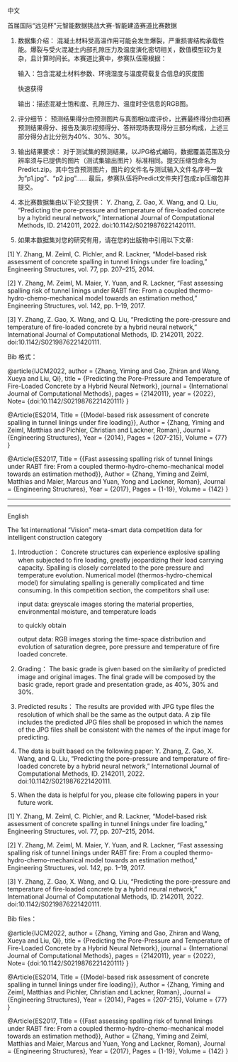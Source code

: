 中文

首届国际“远见杯”元智能数据挑战大赛-智能建造赛道比赛数据

1. 数据集介绍：
混凝土材料受高温作用可能会发生爆裂，严重损害结构承载性能。爆裂与受火混凝土内部孔隙压力及温度演化密切相关，数值模型较为复杂，且计算时间长。本赛道比赛中，参赛队伍需根据：

	输入：包含混凝土材料参数、环境湿度与温度荷载复合信息的灰度图

	快速获得
	
	输出：描述混凝土饱和度、孔隙压力、温度时空信息的RGB图。

2. 评分细节：
预测结果得分由预测图片与真图相似度评价，比赛最终得分由初赛预测结果得分、报告及演示视频得分、答辩现场表现得分三部分构成，上述三部分得分占比分别为40%、30%、30%。

3. 输出结果要求：
对于测试集的预测结果，以JPG格式编码，数据覆盖范围及分辨率须与已提供的图片（测试集输出图片）标准相同。提交压缩包命名为Predict.zip。其中包含预测图片，图片的文件名与测试输入文件名序号一致为“p1.jpg”、“p2.jpg”......
最后，参赛队伍将Predict文件夹打包成zip压缩包并提交。

4. 本比赛数据集由以下论文提供：
Y. Zhang, Z. Gao, X. Wang, and Q. Liu, “Predicting the pore-pressure and temperature of fire-loaded concrete by a hybrid neural network,” International Journal of Computational Methods, ID. 2142011, 2022. doi:10.1142/S0219876221420111.

5. 如果本数据集对您的研究有用，请在您的出版物中引用以下文章:

[1] Y. Zhang, M. Zeiml, C. Pichler, and R. Lackner, “Model-based risk assessment of concrete spalling in tunnel linings under fire loading,” Engineering Structures, vol. 77, pp. 207–215, 2014.

[2] Y. Zhang, M. Zeiml, M. Maier, Y. Yuan, and R. Lackner, “Fast assessing spalling risk of tunnel linings under RABT fire: From a coupled thermo-hydro-chemo-mechanical model towards an estimation method,” Engineering Structures, vol. 142, pp. 1–19, 2017.

[3] Y. Zhang, Z. Gao, X. Wang, and Q. Liu, “Predicting the pore-pressure and temperature of fire-loaded concrete by a hybrid neural network,” International Journal of Computational Methods, ID. 2142011, 2022. doi:10.1142/S0219876221420111.


Bib 格式：

@article{IJCM2022,
author = {Zhang, Yiming and Gao, Zhiran and Wang, Xueya and Liu, Qi},
title = {Predicting the Pore-Pressure and Temperature of Fire-Loaded Concrete by a Hybrid Neural Network},
journal = {International Journal of Computational Methods},
pages = {2142011},
year = {2022},
 Note= {doi:10.1142/S0219876221420111}
}

@Article{ES2014,
  Title                    = {{Model-based risk assessment of concrete spalling in tunnel linings under fire loading}},
  Author                   = {Zhang, Yiming and Zeiml, Matthias and Pichler, Christian and Lackner, Roman},
  Journal                  = {Engineering Structures},
  Year                     = {2014},
  Pages                    = {207-215},
  Volume                   = {77}
}

@Article{ES2017,
  Title                    = {{Fast assessing spalling risk of tunnel linings under RABT fire: From a coupled thermo-hydro-chemo-mechanical model towards an estimation method}},
  Author                   = {Zhang, Yiming and Zeiml, Matthias and Maier, Marcus and Yuan, Yong and Lackner, Roman},
  Journal                  = {Engineering Structures},
  Year                     = {2017},
  Pages                    = {1-19},
  Volume                   = {142}
}

-------------------------------------------------------------------------------------------------------------------------------------------------------------------------------------------
-------------------------------------------------------------------------------------------------------------------------------------------------------------------------------------------
English

The 1st international “Vision” meta-smart data competition
data for intelligent construction category

1. Introduction：
Concrete structures can experience explosive spalling when subjected to fire loading, greatly jeopardizing their load carrying capacity.  Spalling is closely correlated to the pore pressure and temperature evolution.  Numerical model (thermos-hydro-chemical model) for simulating spalling is generally complicated and time consuming.  In this competition section, the competitors shall use:

	input data: greyscale images storing the material properties, environmental moisture, and temperature loads

	to quickly obtain

	output data: RGB images storing the time-space distribution and evolution of saturation degree, pore pressure and temperature of fire loaded concrete.

2. Grading：
The basic grade is given based on the similarity of predicted image and original images.  The final grade will be composed by the basic grade, report grade and presentation grade, as 40%, 30% and 30%.

3. Predicted results：
The results are provided with JPG type files the resolution of which shall be the same as the output data.  A zip file includes the predicted JPG files shall be proposed in which the names of the JPG files shall be consistent with the names of the input image for predicting.

4. The data is built based on the following paper:
Y. Zhang, Z. Gao, X. Wang, and Q. Liu, “Predicting the pore-pressure and temperature of fire-loaded concrete by a hybrid neural network,” International Journal of Computational Methods, ID. 2142011, 2022. doi:10.1142/S0219876221420111.

5. When the data is helpful for you, please cite following papers in your future work.

[1] Y. Zhang, M. Zeiml, C. Pichler, and R. Lackner, “Model-based risk assessment of concrete spalling in tunnel linings under fire loading,” Engineering Structures, vol. 77, pp. 207–215, 2014.

[2] Y. Zhang, M. Zeiml, M. Maier, Y. Yuan, and R. Lackner, “Fast assessing spalling risk of tunnel linings under RABT fire: From a coupled thermo-hydro-chemo-mechanical model towards an estimation method,” Engineering Structures, vol. 142, pp. 1–19, 2017.

[3] Y. Zhang, Z. Gao, X. Wang, and Q. Liu, “Predicting the pore-pressure and temperature of fire-loaded concrete by a hybrid neural network,” International Journal of Computational Methods, ID. 2142011, 2022. doi:10.1142/S0219876221420111.


Bib files：

@article{IJCM2022,
author = {Zhang, Yiming and Gao, Zhiran and Wang, Xueya and Liu, Qi},
title = {Predicting the Pore-Pressure and Temperature of Fire-Loaded Concrete by a Hybrid Neural Network},
journal = {International Journal of Computational Methods},
pages = {2142011},
year = {2022},
 Note= {doi:10.1142/S0219876221420111}
}

@Article{ES2014,
  Title                    = {{Model-based risk assessment of concrete spalling in tunnel linings under fire loading}},
  Author                   = {Zhang, Yiming and Zeiml, Matthias and Pichler, Christian and Lackner, Roman},
  Journal                  = {Engineering Structures},
  Year                     = {2014},
  Pages                    = {207-215},
  Volume                   = {77}
}

@Article{ES2017,
  Title                    = {{Fast assessing spalling risk of tunnel linings under RABT fire: From a coupled thermo-hydro-chemo-mechanical model towards an estimation method}},
  Author                   = {Zhang, Yiming and Zeiml, Matthias and Maier, Marcus and Yuan, Yong and Lackner, Roman},
  Journal                  = {Engineering Structures},
  Year                     = {2017},
  Pages                    = {1-19},
  Volume                   = {142}
}




